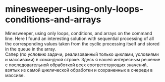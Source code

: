 # minesweeper-using-only-loops-conditions-and-arrays
Minesweeper, using only loops, conditions, and arrays on the command line. Here I found an interesting solution with sequential processing of all the corresponding values taken from the cyclic processing itself and stored in the queue in the array.   
Сапер (по условию задачи, реализованный только циклами, условиями и массивами) в командной строке. Здесь я нашел интересным решение с последовательной обработкой всех соответствующих значений, взятых из самой циклической обработки и сохраненных в очереди в массиве.
